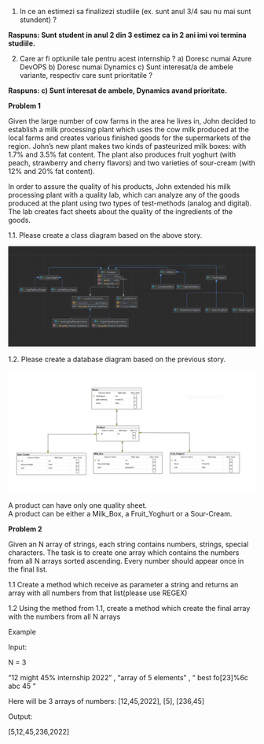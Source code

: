 1. In ce an estimezi sa finalizezi studiile (ex. sunt anul 3/4 sau nu mai sunt stundent) ?

**Raspuns: Sunt student in anul 2 din 3 estimez ca in 2 ani imi voi termina studiile.**

2. Care ar fi optiunile tale pentru acest internship ?
a) Doresc numai Azure DevOPS
b) Doresc numai Dynamics
c) Sunt interesat/a de ambele variante, respectiv care sunt prioritatile ?

**Raspuns: c) Sunt interesat de ambele, Dynamics avand prioritate.**


**Problem 1**

Given the large number of cow farms in the area he lives in, John decided to establish a milk processing plant which uses the cow milk produced at the local farms and creates various finished goods for the supermarkets of the region. John’s new plant makes two kinds of pasteurized milk boxes: with 1.7% and 3.5% fat content. The plant also produces fruit yoghurt (with peach, strawberry and cherry flavors) and two varieties of sour-cream (with 12% and 20% fat content).

In order to assure the quality of his products, John extended his milk processing plant with a quality lab, which can analyze any of the goods produced at the plant using two types of test-methods (analog and digital). The lab creates fact sheets about the quality of the ingredients of the goods.

1.1.  Please create a class diagram based on the above story.

![alt text](https://github.com/TudorMurariu/Siemens-Internship-Problem-Set/blob/main/UML.PNG)

1.2.  Please create a database diagram based on the previous story.

 ![alt text](https://github.com/TudorMurariu/Siemens-Internship-Problem-Set/blob/main/JhonDataBase.PNG)

A product can have only one quality sheet. <br>
A product can be either a Milk_Box, a Fruit_Yoghurt or a Sour-Cream.

**Problem 2**

Given an N array of strings, each string contains numbers, strings, special characters. The task is to create one array which contains the numbers from all N arrays sorted ascending. Every number should appear once in the final list.

1.1 Create a method which receive as parameter a string and returns an array with all numbers from that list(please use REGEX)

1.2 Using the method from 1.1, create a method which create the final array with the numbers from all N arrays

Example

Input:

N = 3

“12 might 45% internship 2022” , “array of 5 elements” , “ best fo[23]%6c abc 45 “

Here will be 3 arrays of numbers: [12,45,2022], [5], [236,45]

Output:

[5,12,45,236,2022]